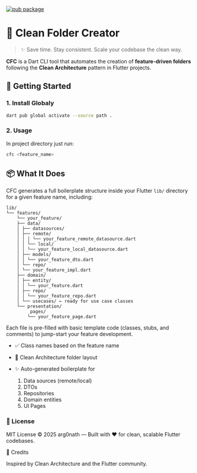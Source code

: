[![pub package](https://img.shields.io/pub/v/cfc.svg)](https://pub.dev/packages/cfc)

# 🧼 Clean Folder Creator

> ✨ Save time. Stay consistent. Scale your codebase the clean way.

**CFC** is a Dart CLI tool that automates the creation of **feature-driven folders** following the **Clean Architecture** pattern in Flutter projects.  

## 🚀 Getting Started

### 1. Install Globaly

```bash
dart pub global activate --source path .
```

### 2. Usage

In project directory just run:

```bash
cfc <feature_name>
```

## 📦 What It Does

CFC generates a full boilerplate structure inside your Flutter `lib/` directory for a given feature name, including:  

```plaintext
lib/
└── features/
    └── your_feature/
    ├── data/
    │ ├── datasources/
    │ ├── remote/
    │ │ │ └── your_feature_remote_datasource.dart
    │ │ └── local/
    │ │ └── your_feature_local_datasource.dart
    │ ├── models/
    │ │ └── your_feature_dto.dart
    │ └── repo/
    │ └── your_feature_impl.dart
    ├── domain/
    │ ├── entity/
    │ │ └── your_feature.dart
    │ ├── repo/
    │ │ └── your_feature_repo.dart
    │ └── usecases/ ← ready for use case classes
    └── presentation/
         pages/
        └── your_feature_page.dart
```

Each file is pre-filled with basic template code (classes, stubs, and comments) to jump-start your feature development.
  
- ✅ Class names based on the feature name

- 🔧 Clean Architecture folder layout

- ✨ Auto-generated boilerplate for
    1) Data sources (remote/local)
    2) DTOs
    3) Repositories
    4) Domain entities
    5) UI Pages

### 📄 License

MIT License © 2025 arg0nath — Built with ❤️ for clean, scalable Flutter codebases.

🙌 Credits

Inspired by Clean Architecture and the Flutter community.
